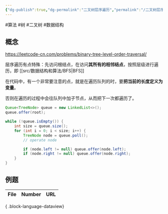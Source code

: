 ```yaml
---
{"dg-publish":true,"dg-permalink":"二叉树层序遍历","permalink":"/二叉树层序遍历/"}
---
```



#算法 #树 #二叉树 #数据结构

## 概念

https://leetcode-cn.com/problems/binary-tree-level-order-traversal/

层序遍历有点特殊：先访问根结点，在访问**其所有的相邻结点**，按照层级进行遍历，即 [[src/数据结构和算法/BFS\|BFS]]

在代码中，有一个非常要注意的点，就是在遍历队列的时，要**把当前的长度定义为变量**。

否则在遍历的过程中会往队列中加子节点，从而把下一次都遍历了。

```java
Queue<TreeNode> queue = new LinkedList<>();
queue.offer(root);

while (!queue.isEmpty()) {
    int size = queue.size();
    for (int i = 0; i < size; i++) {
        TreeNode node = queue.poll();
        // operate node

        if (node.left != null) queue.offer(node.left);
        if (node.right != null) queue.offer(node.right);
    }
}
```

## 例题

| File | Number | URL |
| ---- | ------ | --- |

{ .block-language-dataview}
